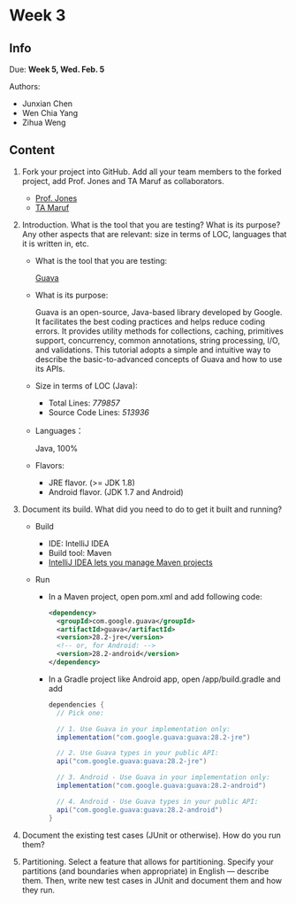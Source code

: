 # Week 3

## Info

Due: **Week 5, Wed. Feb. 5**

Authors:

- Junxian Chen
- Wen Chia Yang
- Zihua Weng

## Content

1. Fork your project into GitHub. Add all your team members to the forked project, add Prof. Jones and TA Maruf as collaborators.

    - [Prof. Jones](https://github.com/jajones)
    - [TA Maruf](https://github.com/marufzaber)

2. Introduction. What is the tool that you are testing? What is its purpose? Any other aspects that are relevant: size in terms of LOC, languages that it is written in, etc.

    - What is the tool that you are testing:

      [Guava](https://github.com/google/guava)

    - What is its purpose:

      Guava is an open-source, Java-based library developed by Google. It facilitates the best coding practices and helps reduce coding errors. It provides utility methods for collections, caching, primitives support, concurrency, common annotations, string processing, I/O, and validations. This tutorial adopts a simple and intuitive way to describe the basic-to-advanced concepts of Guava and how to use its APIs.

    - Size in terms of LOC (Java):

      - Total Lines: *779857*
      - Source Code Lines: *513936*

    - Languages：

      Java, 100%

    - Flavors:

      - JRE flavor. (>= JDK 1.8)
      - Android flavor. (JDK 1.7 and Android)

3. Document its build. What did you need to do to get it built and running?

    - Build

      - IDE: IntelliJ IDEA
      - Build tool: Maven
      - [IntelliJ IDEA lets you manage Maven projects](https://www.jetbrains.com/help/idea/delegate-build-and-run-actions-to-maven.html)

    - Run

        - In a Maven project, open pom.xml and add following code:

          ```xml
          <dependency>
            <groupId>com.google.guava</groupId>
            <artifactId>guava</artifactId>
            <version>28.2-jre</version>
            <!-- or, for Android: -->
            <version>28.2-android</version>
          </dependency>
          ```

        - In a Gradle project like Android app, open /app/build.gradle and add

            ```gradle
            dependencies {
              // Pick one:

              // 1. Use Guava in your implementation only:
              implementation("com.google.guava:guava:28.2-jre")

              // 2. Use Guava types in your public API:
              api("com.google.guava:guava:28.2-jre")

              // 3. Android - Use Guava in your implementation only:
              implementation("com.google.guava:guava:28.2-android")

              // 4. Android - Use Guava types in your public API:
              api("com.google.guava:guava:28.2-android")
            }
            ```

4. Document the existing test cases (JUnit or otherwise). How do you run them?
5. Partitioning. Select a feature that allows for partitioning. Specify your partitions (and boundaries when appropriate) in English — describe them. Then, write new test cases in JUnit and document them and how they run.
